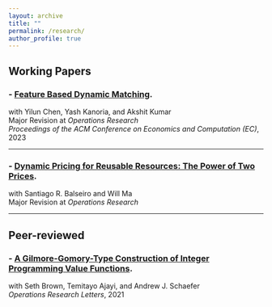 ```yaml
---
layout: archive
title: ""
permalink: /research/
author_profile: true
---
```



## Working Papers

### - [Feature Based Dynamic Matching](https://papers.ssrn.com/sol3/papers.cfm?abstract_id=4451799). 
with Yilun Chen, Yash Kanoria, and Akshit Kumar  
Major Revision at *Operations Research*  
*Proceedings of the ACM Conference on Economics and Computation (EC)*, 2023  


---

### - [Dynamic Pricing for Reusable Resources: The Power of Two Prices](https://arxiv.org/abs/2308.13822).
with Santiago R. Balseiro and Will Ma  
Major Revision at *Operations Research*  

---

## Peer-reviewed 

### - [A Gilmore-Gomory-Type Construction of Integer Programming Value Functions](https://www.sciencedirect.com/science/article/pii/S0167637721000602).
with Seth Brown, Temitayo Ajayi, and Andrew J. Schaefer  
*Operations Research Letters*, 2021  
